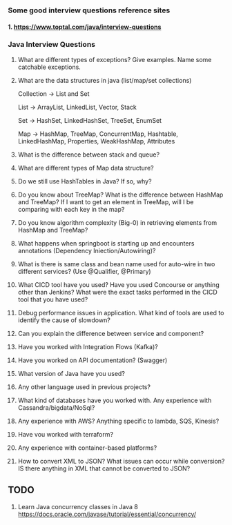 ### Some good interview questions reference sites
#### 1. https://www.toptal.com/java/interview-questions

### Java Interview Questions
1. What are different types of exceptions? Give examples. Name some catchable exceptions.
2. What are the data structures in java (list/map/set collections)

   Collection -> List and Set

   List -> ArrayList, LinkedList, Vector, Stack

   Set -> HashSet, LinkedHashSet, TreeSet, EnumSet

   Map -> HashMap, TreeMap, ConcurrentMap, Hashtable, LinkedHashMap, Properties, WeakHashMap, Attributes
   
4. What is the difference between stack and queue?
5. What are different types of Map data structure?
6. Do we still use HashTables in Java? If so, why?
7. Do you know about TreeMap? What is the difference between HashMap and TreeMap? If I want to get an element in TreeMap, will I be comparing with each key in the map?
8. Do you know algorithm complexity (Big-0) in retrieving elements from HashMap and TreeMap?
9. What happens when springboot is starting up and encounters annotations (Dependency
Iniection/Autowiring)?
10. What is there is same class and bean name used for auto-wire in two different services? (Use @Qualifier, @Primary)
11. What CICD tool have you used? Have you used Concourse or anything other than Jenkins? What were the exact tasks performed in the CICD tool that you have used?
12. Debug performance issues in application. What kind of tools are used to identify the cause of slowdown?
13. Can you explain the difference between service and component?
14. Have you worked with Integration Flows (Kafka)?
15. Have you worked on API documentation? (Swagger)
16. What version of Java have you used?
17. Any other language used in previous projects?
18. What kind of databases have you worked with. Any experience with Cassandra/bigdata/NoSql?
19. Any experience with AWS? Anything specific to lambda, SQS, Kinesis?
20. Have vou worked with terraform?
21. Any experience with container-based platforms?
22. How to convert XML to JSON? What issues can occur while conversion? IS there anything in XML that cannot be converted to JSON?


## TODO
1. Learn Java concurrency classes in Java 8 https://docs.oracle.com/javase/tutorial/essential/concurrency/

